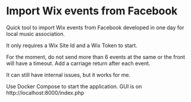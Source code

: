 # Import Wix events from Facebook

Quick tool to import Wix events from Facebook developed in one day for local music association.

It only requires a Wix Site Id and a Wix Token to start.

For the moment, do not send more than 6 events at the same or the front will have a timeout. Add a carriage return after each event.

It can still have internal issues, but it works for me.

Use Docker Compose to start the application. GUI is on http://localhost:8000/index.php

